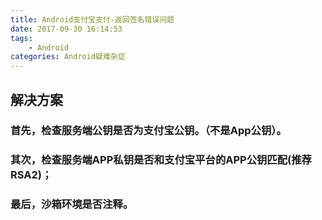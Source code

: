 ```yaml
---
title: Android支付宝支付-返回签名错误问题
date: 2017-09-30 16:14:53
tags:
	- Android
categories: Android疑难杂症
---
```



## 解决方案

### 首先，检查服务端公钥是否为支付宝公钥。（不是App公钥）。

### 其次，检查服务端APP私钥是否和支付宝平台的APP公钥匹配(推荐RSA2)；

### 最后，沙箱环境是否注释。